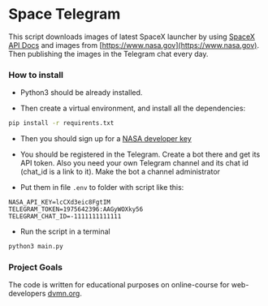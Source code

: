 # Space Telegram

This script downloads images of latest SpaceX launcher by using  [SpaceX API Docs](https://docs.spacexdata.com) and images from [https://www.nasa.gov](https://www.nasa.gov). Then publishing the images in the Telegram chat every day.

### How to install

* Python3 should be already installed.

* Then create a virtual environment, and install all the dependencies:

```bash
pip install -r requirents.txt
```

* Then you should sign up for a [NASA developer key](https://api.nasa.gov/#apod)

* You should be registered in the Telegram. Create a bot there and get its API token. Also you need your own Telegram channel and its chat id (chat_id is a link to it). Make the bot a channel administrator

* Put them in file `.env` to folder with script like this:
```
NASA_API_KEY=lcCXd3eic8FgtIM
TELEGRAM_TOKEN=1975642396:AAGyWOXky56
TELEGRAM_CHAT_ID=-1111111111111
```
* Run the script in a terminal
```bash
python3 main.py
```

### Project Goals

The code is written for educational purposes on online-course for web-developers [dvmn.org](https://dvmn.org/).
